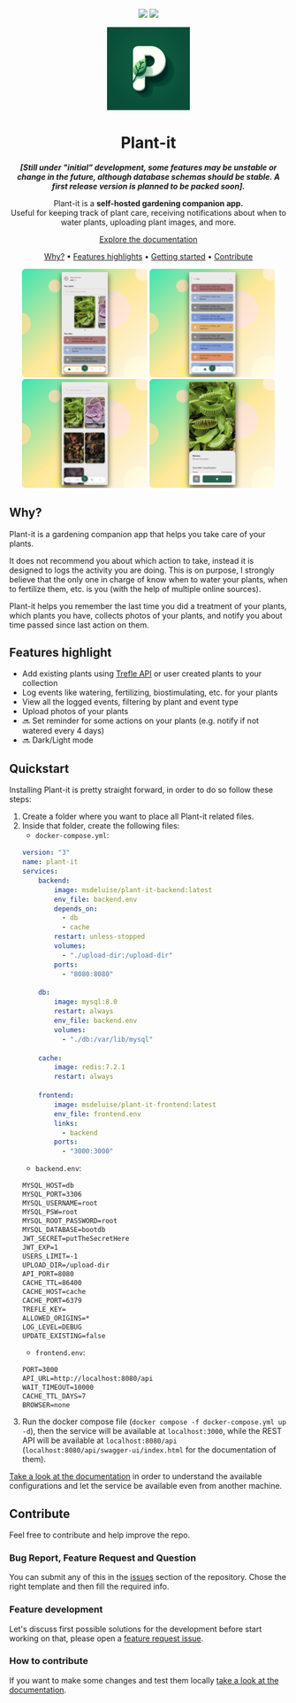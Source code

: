 <p align="center">
  <img src="https://img.shields.io/github/checks-status/MDeLuise/plant-it/main?style=for-the-badge&label=build&color=%2228B22" width="120px" />
<img src="https://img.shields.io/github/v/release/MDeLuise/plant-it?style=for-the-badge&color=%2228B22" width="120px" />
</p>

<p align="center">
  <img width="150px" src="images/plant-it-logo.png" title="Plant-it">
</p>

<h1 align="center">Plant-it</h1>

<p align="center"><i><b>[Still under "initial" development, some features may be unstable or change in the future, although database schemas should be stable. A first release version is planned to be packed soon].</b></i></p>
<p align="center">Plant-it is a <b>self-hosted gardening companion app.</b><br>Useful for keeping track of plant care, receiving notifications about when to water plants, uploading plant images, and more.</p>

<p align="center"><a href="https://docs.plant-it.org">Explore the documentation</a></p>

<p align="center"><a href="https://github.com/MDeLuise/plant-it/#why">Why?</a> • <a href="https://github.com/MDeLuise/plant-it/#features-highlight">Features highlights</a> • <a href="https://github.com/MDeLuise/plant-it/#getting-started">Getting started</a> • <a href="https://github.com/MDeLuise/plant-it/#contribute">Contribute</a></p>

<p align="center">
  <img src="/images/screenshot-1.png" width="45%" />
  <img src="/images/screenshot-2.png" width="45%" /> 
  <img src="/images/screenshot-3.png" width="45%" />
  <img src="/images/screenshot-4.png" width="45%" /> 
</p>

## Why?
Plant-it is a gardening companion app that helps you take care of your plants.

It does not recommend you about which action to take, instead it is designed to logs the activity you are doing.
This is on purpose, I strongly believe that the only one in charge of know when to water your plants, when to fertilize them, etc. is you (with the help of multiple online sources).

Plant-it helps you remember the last time you did a treatment of your plants, which plants you have, collects photos of your plants, and notify you about time passed since last action on them.


## Features highlight
* Add existing plants using [Trefle API](https://trefle.io/) or user created plants to your collection
* Log events like watering, fertilizing, biostimulating, etc. for your plants
* View all the logged events, filtering by plant and event type
* Upload photos of your plants
* 🔜 Set reminder for some actions on your plants (e.g. notify if not watered every 4 days)
* 🔜 Dark/Light mode

## Quickstart 
Installing Plant-it is pretty straight forward, in order to do so follow these steps:

1. Create a folder where you want to place all Plant-it related files.
1. Inside that folder, create the following files:
    * `docker-compose.yml`:
    ```yaml
    version: "3"
    name: plant-it
    services:
        backend:
            image: msdeluise/plant-it-backend:latest
            env_file: backend.env
            depends_on:
              - db
              - cache
            restart: unless-stopped
            volumes:
              - "./upload-dir:/upload-dir"
            ports:
              - "8080:8080"

        db:
            image: mysql:8.0
            restart: always
            env_file: backend.env
            volumes:
              - "./db:/var/lib/mysql"

        cache:
            image: redis:7.2.1
            restart: always

        frontend:
            image: msdeluise/plant-it-frontend:latest
            env_file: frontend.env
            links:
              - backend
            ports:
              - "3000:3000"
    ```
    * `backend.env`:
    ```properties
    MYSQL_HOST=db
    MYSQL_PORT=3306
    MYSQL_USERNAME=root
    MYSQL_PSW=root
    MYSQL_ROOT_PASSWORD=root
    MYSQL_DATABASE=bootdb
    JWT_SECRET=putTheSecretHere
    JWT_EXP=1
    USERS_LIMIT=-1
    UPLOAD_DIR=/upload-dir
    API_PORT=8080
    CACHE_TTL=86400
    CACHE_HOST=cache
    CACHE_PORT=6379
    TREFLE_KEY=
    ALLOWED_ORIGINS=*
    LOG_LEVEL=DEBUG
    UPDATE_EXISTING=false
    ```
    * `frontend.env`:
    ```properties
    PORT=3000
    API_URL=http://localhost:8080/api
    WAIT_TIMEOUT=10000
    CACHE_TTL_DAYS=7
    BROWSER=none
    ```
1. Run the docker compose file (`docker compose -f docker-compose.yml up -d`), then the service will be available at `localhost:3000`, while the REST API will be available at `localhost:8080/api` (`localhost:8080/api/swagger-ui/index.html` for the documentation of them).

<a href="https://docs.plant-it.org/installation/configurations/">Take a look at the documentation</a> in order to understand the available configurations and let the service be available even from another machine.

## Contribute
Feel free to contribute and help improve the repo.

### Bug Report, Feature Request and Question
You can submit any of this in the [issues](https://github.com/MDeLuise/plant-it/issues/new/choose) section of the repository. Chose the right template and then fill the required info.

### Feature development
Let's discuss first possible solutions for the development before start working on that, please open a [feature request issue](https://github.com/MDeLuise/plant-it/discussions/new?category=feature-request).

### How to contribute
If you want to make some changes and test them locally <a href="https://docs.plant-it.org/support/local-environment/">take a look at the documentation</a>.
